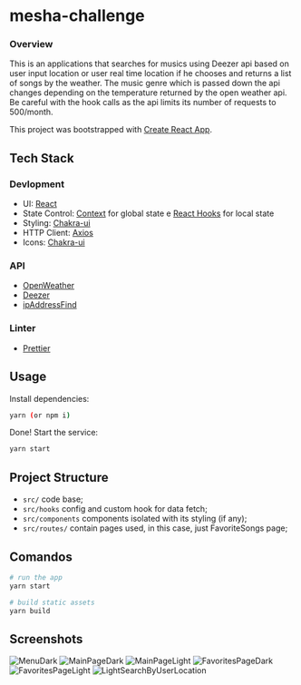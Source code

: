 # mesha-challenge

### Overview

This is an applications that searches for musics using Deezer api based on user input location or user real time location if he chooses and returns a list of songs by the weather. The music genre which is passed down the api changes depending on the temperature returned by the open weather api. Be careful with the hook calls as the api limits its number of requests to 500/month. 

This project was bootstrapped with [Create React App](https://github.com/facebook/create-react-app).

## Tech Stack
### Devlopment
* UI: [React](https://reactjs.org/)
* State Control: [Context](https://pt-br.reactjs.org/docs/context.html) for global state e [React Hooks](https://reactjs.org/docs/hooks-intro.html) for local state
* Styling: [Chakra-ui](https://chakra-ui.com) 
* HTTP Client: [Axios](https://github.com/axios/axios)
* Icons: [Chakra-ui](https://chakra-ui.com/docs/media-and-icons/icon)

### API
* [OpenWeather](https://openweathermap.org)
* [Deezer](https://developers.deezer.com/login?redirect=/api)
* [ipAddressFind](https://ipworld.info/iplocator)

### Linter
* [Prettier](https://github.com/prettier/prettier)

## Usage

Install dependencies:

```sh
yarn (or npm i)
```

Done! Start the service:

```sh
yarn start
```

## Project Structure

* `src/` code base;
* `src/hooks` config and custom hook for data fetch;
* `src/components` components isolated with its styling (if any);
* `src/routes/` contain pages used, in this case, just FavoriteSongs page;

## Comandos

```sh
# run the app
yarn start

# build static assets
yarn build 
```
## Screenshots
![MenuDark](https://github.com/guiduck/mesha-challenge/blob/main/public/images/MenuDark.jpeg)
![MainPageDark](https://github.com/guiduck/mesha-challenge/blob/main/public/images/MainPageDark.jpeg)
![MainPageLight](https://github.com/guiduck/mesha-challenge/blob/main/public/images/MainPageLight.jpeg)
![FavoritesPageDark](https://github.com/guiduck/mesha-challenge/blob/main/public/images/FavoritesPageDark.jpeg)
![FavoritesPageLight](https://github.com/guiduck/mesha-challenge/blob/main/public/images/FavoritesPageLight.jpeg)
![LightSearchByUserLocation](https://github.com/guiduck/mesha-challenge/blob/main/public/images/LightSearchByUserLocation.jpeg)
